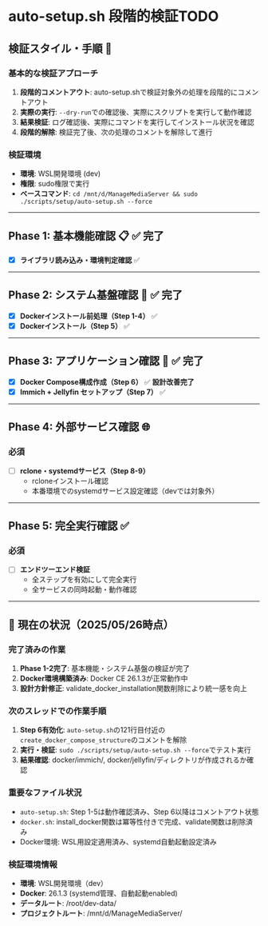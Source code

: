 # auto-setup.sh 段階的検証TODO

## 検証スタイル・手順 📝

### 基本的な検証アプローチ
1. **段階的コメントアウト**: auto-setup.shで検証対象外の処理を段階的にコメントアウト
2. **実際の実行**: `--dry-run`での確認後、実際にスクリプトを実行して動作確認
3. **結果検証**: ログ確認後、実際にコマンドを実行してインストール状況を確認
4. **段階的解除**: 検証完了後、次の処理のコメントを解除して進行

### 検証環境
- **環境**: WSL開発環境 (dev)
- **権限**: sudo権限で実行
- **ベースコマンド**: `cd /mnt/d/ManageMediaServer && sudo ./scripts/setup/auto-setup.sh --force`

---

## Phase 1: 基本機能確認 📋 ✅ **完了**
- [x] **ライブラリ読み込み・環境判定確認** ✅

---

## Phase 2: システム基盤確認 🔧 ✅ **完了**
- [x] **Dockerインストール前処理（Step 1-4）** ✅
- [x] **Dockerインストール（Step 5）** ✅

---

## Phase 3: アプリケーション確認 🎯 ✅ **完了**
- [x] **Docker Compose構成作成（Step 6）** ✅ **設計改善完了**
- [x] **Immich + Jellyfin セットアップ（Step 7）** ✅

---

## Phase 4: 外部サービス確認 🌐

### 必須
- [ ] **rclone・systemdサービス（Step 8-9）**
  - rcloneインストール確認
  - 本番環境でのsystemdサービス設定確認（devでは対象外）

---

## Phase 5: 完全実行確認 ✅

### 必須
- [ ] **エンドツーエンド検証**
  - 全ステップを有効にして完全実行
  - 全サービスの同時起動・動作確認

---

## 📌 **現在の状況（2025/05/26時点）**

### 完了済みの作業
1. **Phase 1-2完了**: 基本機能・システム基盤の検証が完了
2. **Docker環境構築済み**: Docker CE 26.1.3が正常動作中
3. **設計方針修正**: validate_docker_installation関数削除により統一感を向上

### 次のスレッドでの作業手順
1. **Step 6有効化**: `auto-setup.sh`の121行目付近の`create_docker_compose_structure`のコメントを解除
2. **実行・検証**: `sudo ./scripts/setup/auto-setup.sh --force`でテスト実行
3. **結果確認**: docker/immich/, docker/jellyfin/ディレクトリが作成されるか確認

### 重要なファイル状況
- `auto-setup.sh`: Step 1-5は動作確認済み、Step 6以降はコメントアウト状態
- `docker.sh`: install_docker関数は冪等性付きで完成、validate関数は削除済み
- Docker環境: WSL用設定適用済み、systemd自動起動設定済み

### 検証環境情報
- **環境**: WSL開発環境（dev）
- **Docker**: 26.1.3 (systemd管理、自動起動enabled)
- **データルート**: /root/dev-data/
- **プロジェクトルート**: /mnt/d/ManageMediaServer/
